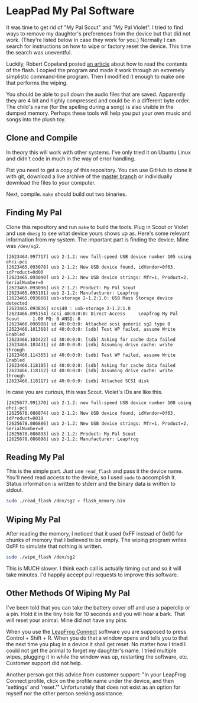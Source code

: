 LeapPad My Pal Software
=======================

It was time to get rid of "My Pal Scout" and "My Pal Violet".  I tried to find ways to remove my daughter's preferences from the device but that did not work.  (They're listed below in case they work for you.)  Normally I can search for instructions on how to wipe or factory reset the device.  This time the search was uneventful.

Luckily, Robert Copeland posted [an article](http://bobcopeland.com/blog/2011/07/my-pal-scsi/) about how to read the contents of the flash.  I copied the program and made it work through an extremely simplistic command-line program.  Then I modified it enough to make one that performs the wiping.

You should be able to pull down the audio files that are saved.  Apparently they are 4 bit and highly compressed and could be in a different byte order.  The child's name (for the spelling during a song) is also visible in the dumped memory.  Perhaps these tools will help you put your own music and songs into the plush toy.


Clone and Compile
-----------------

In theory this will work with other systems.  I've only tried it on Ubuntu Linux and didn't code in much in the way of error handling.

Fist you need to get a copy of this repository.  You can use GitHub to clone it with git, download a live archive of the [master branch](https://github.com/fidian/leappad-my-pal/archive/master.zip) or individually download the files to your computer.

Next, compile.  `make` should build out two binaries.


Finding My Pal
--------------

Clone this repository and run `make` to build the tools.  Plug in Scout or Violet and use `dmesg` to see what device yours shows up as.  Here's some relevant information from my system.  The important part is finding the device.  Mine was `/dev/sg2`.

```
[2623464.997717] usb 2-1.2: new full-speed USB device number 105 using ehci-pci
[2623465.093078] usb 2-1.2: New USB device found, idVendor=0f63, idProduct=0d00
[2623465.093090] usb 2-1.2: New USB device strings: Mfr=1, Product=2, SerialNumber=0
[2623465.093096] usb 2-1.2: Product: My Pal Scout    
[2623465.093101] usb 2-1.2: Manufacturer: Leapfrog
[2623465.093668] usb-storage 2-1.2:1.0: USB Mass Storage device detected
[2623465.093836] scsi40 : usb-storage 2-1.2:1.0
[2623466.095154] scsi 40:0:0:0: Direct-Access     Leapfrog My Pal Scout     1.00 PQ: 0 ANSI: 0
[2623466.098988] sd 40:0:0:0: Attached scsi generic sg2 type 0
[2623466.101368] sd 40:0:0:0: [sdb] Test WP failed, assume Write Enabled
[2623466.103422] sd 40:0:0:0: [sdb] Asking for cache data failed
[2623466.103431] sd 40:0:0:0: [sdb] Assuming drive cache: write through
[2623466.114365] sd 40:0:0:0: [sdb] Test WP failed, assume Write Enabled
[2623466.118105] sd 40:0:0:0: [sdb] Asking for cache data failed
[2623466.118112] sd 40:0:0:0: [sdb] Assuming drive cache: write through
[2623466.118117] sd 40:0:0:0: [sdb] Attached SCSI disk
```

In case you are curious, this was Scout.  Violet's IDs are like this.

```
[2625677.991370] usb 2-1.2: new full-speed USB device number 108 using ehci-pci
[2625678.086874] usb 2-1.2: New USB device found, idVendor=0f63, idProduct=0018
[2625678.086886] usb 2-1.2: New USB device strings: Mfr=1, Product=2, SerialNumber=0
[2625678.086893] usb 2-1.2: Product: My Pal Scout    
[2625678.086898] usb 2-1.2: Manufacturer: Leapfrog
```


Reading My Pal
--------------

This is the simple part.  Just use `read_flash` and pass it the device name.  You'll need read access to the device, so I used `sudo` to accomplish it.  Status information is written to stderr and the binary data is written to stdout.

```sh
sudo ./read_flash /dev/sg2 > flash_memory.bin
```


Wiping My Pal
-------------

After reading the memory, I noticed that it used 0xFF instead of 0x00 for chunks of memory that I believed to be empty.  The wiping program writes 0xFF to simulate that nothing is written.

```sh
sudo ./wipe_flash /dev/sg2
```

This is MUCH slower.  I think each call is actually timing out and so it will take minutes.  I'd happily accept pull requests to improve this software.


Other Methods Of Wiping My Pal
------------------------------

I've been told that you can take the battery cover off and use a paperclip or a pin.  Hold it in the tiny hole for 10 seconds and you will hear a bark.  That will reset your animal.  Mine did not have any pins.

When you use the [LeapFrog Connect] software you are supposed to press Control + Shift + R.  When you do that a window opens and tells you to that the next time you plug in a device it shall get reset.  No matter how I tried I could not get the animal to forget my daughter's name.  I tried multiple wipes, plugging it in while the window was up, restarting the software, etc.  Customer support did not help.

Another person got this advice from customer support:  "In your LeapFrog Connect profile, click on the profile name under the device, and then 'settings' and 'reset.'"  Unfortunately that does not exist as an option for myself nor the other person seeking assistance.


[LeapFrog Connect]: http://www.leapfrog.com/en-us/support/connect